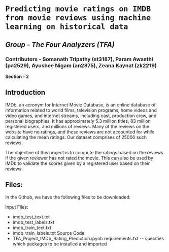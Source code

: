 # `Predicting movie ratings on IMDB from movie reviews using machine learning on historical data`
## *Group - The Four Analyzers (TFA)*
### Contributors - Somanath Tripathy (st3187), Param Awasthi (pa2529), Ayushee Nigam (an2875), Zeana Kaynat (zk2219)
**Section - 2**

Introduction
------------

IMDb, an acronym for Internet Movie Database, is an online database of information related to world films, television programs, home videos and video games, and internet streams, including cast, production crew, and personal biographies. It has approximately 5.3 million titles, 83 million registered users, and millions of reviews. Many of the reviews on the website have no ratings, and these reviews are not accounted for while calculating the mean ratings. Our dataset comprises of 25000 such reviews.

The objective of this project is to compute the ratings based on the reviews if the given reviewer has not rated the movie. This can also be used by IMDb to validate the scores given by a registered user based on their reviews.


## Files:
In the Github, we have the following files to be downloaded:

Input Files: 
  - imdb_test_text.txt
  - imdb_test_labels.txt
  - imdb_train_text.txt
  - imdb_train_labels.txt
Source Code:
  - TFA_Project_IMDb_Rating_Prediction.ipynb
requirements.txt -- specifies which packages to be installed and imported
